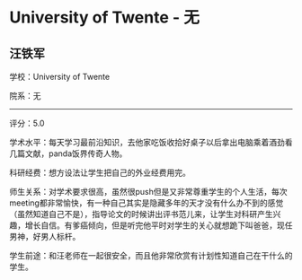 # University of Twente - 无

## 汪铁军

学校：University of Twente

院系：无

* * *

评分：5.0

学术水平：每天学习最前沿知识，去他家吃饭收拾好桌子以后拿出电脑乘着酒劲看几篇文献，panda饭界传奇人物。

科研经费：想方设法让学生把自己的外业经费用完。

师生关系：对学术要求很高，虽然很push但是又非常尊重学生的个人生活，每次meeting都非常愉快，有一种自己其实是隐藏多年的天才没有什么办不到的感觉（虽然知道自己不是），指导论文的时候讲出评书范儿来，让学生对科研产生兴趣，增长自信。有爹癌倾向，但是听完他平时对学生的关心就想跪下叫爸爸，现任男神，好男人标杆。

学生前途：和汪老师在一起很安全，而且他非常欣赏有计划性知道自己在干什么的学生。